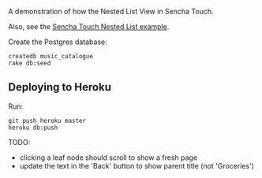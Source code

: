 A demonstration of how the Nested List View in Sencha Touch.

Also, see the [Sencha Touch Nested List example][eg].

Create the Postgres database:

    createdb music_catalogue
    rake db:seed

## Deploying to Heroku ##

Run:

    git push heroku master
    heroku db:push

TODO:

* clicking a leaf node should scroll to show a fresh page
* update the text in the 'Back' button to show parent title (not 'Groceries')

[eg]: http://dev.sencha.com/deploy/touch/examples/nestedlist/
